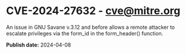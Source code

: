 # CVE-2024-27632 - cve@mitre.org

An issue in GNU Savane v.3.12 and before allows a remote attacker to escalate privileges via the form_id in the form_header() function.

**Publish date:** 2024-04-08
